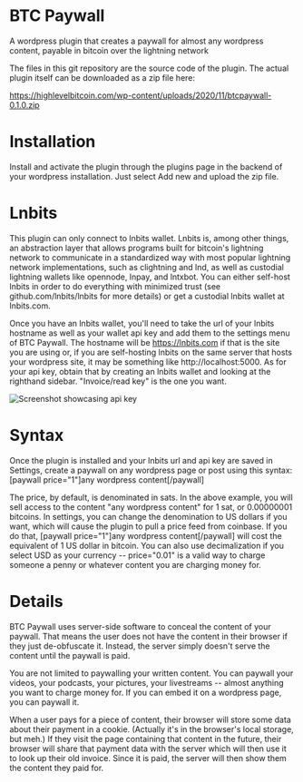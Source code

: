 # BTC Paywall
A wordpress plugin that creates a paywall for almost any wordpress content, payable in bitcoin over the lightning network

The files in this git repository are the source code of the plugin. The actual plugin itself can be downloaded as a zip file here:

https://highlevelbitcoin.com/wp-content/uploads/2020/11/btcpaywall-0.1.0.zip

# Installation

Install and activate the plugin through the plugins page in the backend of your wordpress installation. Just select Add new and upload the zip file.

# Lnbits

This plugin can only connect to lnbits wallet. Lnbits is, among other things, an abstraction layer that allows programs built for bitcoin's lightning network to communicate in a standardized way with most popular lightning network implementations, such as clightning and lnd, as well as custodial lightning wallets like opennode, lnpay, and lntxbot. You can either self-host lnbits in order to do everything with minimized trust (see github.com/lnbits/lnbits for more details) or get a custodial lnbits wallet at lnbits.com.

Once you have an lnbits wallet, you'll need to take the url of your lnbits hostname as well as your wallet api key and add them to the settings menu of BTC Paywall. The hostname will be https://lnbits.com if that is the site you are using or, if you are self-hosting lnbits on the same server that hosts your wordpress site, it may be something like http://localhost:5000. As for your api key, obtain that by creating an lnbits wallet and looking at the righthand sidebar. "Invoice/read key" is the one you want.

![Screenshot showcasing api key](https://github.com/supertestnet/btcpaywall/raw/main/images/lnbits-api-key-screenshot.png)

# Syntax

Once the plugin is installed and your lnbits url and api key are saved in Settings, create a paywall on any wordpress page or post using this syntax: [paywall price="1"]any wordpress content[/paywall]

The price, by default, is denominated in sats. In the above example, you will sell access to the content "any wordpress content" for 1 sat, or 0.00000001 bitcoins. In settings, you can change the denomination to US dollars if you want, which will cause the plugin to pull a price feed from coinbase. If you do that, [paywall price="1"]any wordpress content[/paywall] will cost the equivalent of 1 US dollar in bitcoin. You can also use decimalization if you select USD as your currency -- price="0.01" is a valid way to charge someone a penny or whatever content you are charging money for.

# Details

BTC Paywall uses server-side software to conceal the content of your paywall. That means the user does not have the content in their browser if they just de-obfuscate it. Instead, the server simply doesn't serve the content until the paywall is paid.

You are not limited to paywalling your written content. You can paywall your videos, your podcasts, your pictures, your livestreams -- almost anything you want to charge money for. If you can embed it on a wordpress page, you can paywall it.

When a user pays for a piece of content, their browser will store some data about their payment in a cookie. (Actually it's in the browser's local storage, but meh.) If they visit the page containing that content in the future, their browser will share that payment data with the server which will then use it to look up their old invoice. Since it is paid, the server will then show them the content they paid for.

